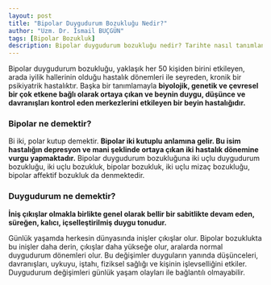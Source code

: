 ```yaml
---
layout: post
title: "Bipolar Duygudurum Bozukluğu Nedir?"
author: "Uzm. Dr. İsmail BUÇGÜN"
tags: [Bipolar Bozukluk]
description: Bipolar duygudurum bozukluğu nedir? Tarihte nasıl tanımlanmıştır? Bipolar ne anlama gelmektedir?
---
```


Bipolar duygudurum bozukluğu, yaklaşık her 50 kişiden birini etkileyen, arada iyilik hallerinin olduğu hastalık dönemleri ile seyreden, kronik bir psikiyatrik hastalıktır. Başka bir tanımlamayla **biyolojik, genetik ve çevresel bir çok etkene bağlı olarak ortaya
çıkan ve beynin duygu, düşünce ve davranışları kontrol eden
merkezlerini etkileyen bir beyin hastalığıdır.**

### Bipolar ne demektir?
Bi iki, polar kutup demektir. **Bipolar iki kutuplu anlamına gelir. Bu isim hastalığın depresyon ve mani şeklinde ortaya çıkan iki hastalık dönemine vurgu yapmaktadır.** Bipolar duygudurum bozukluğuna iki uçlu duygudurum bozukluğu, iki uçlu bozukluk, bipolar bozukluk, iki uçlu mizaç bozukluğu, bipolar affektif bozukluk da denmektedir.

### Duygudurum ne demektir? 
**İniş çıkışlar olmakla birlikte genel olarak bellir bir sabitlikte devam eden, süreğen, kalıcı, içselleştirilmiş duygu tonudur.**

Günlük yaşamda herkesin dünyasında inişler çıkışlar olur. Bipolar bozuklukta bu inişler daha derin, çıkışlar daha yükseğe olur, aralarda normal duygudurum dönemleri olur. Bu değişimler duyguların yanında düşünceleri, davranışları, uykuyu, iştahı, fiziksel sağlığı ve kişinin işlevselliğini etkiler. Duygudurum değişimleri günlük yaşam olayları ile bağlantılı olmayabilir.
